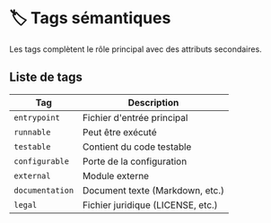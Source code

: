 # 🏷️ Tags sémantiques

Les tags complètent le rôle principal avec des attributs secondaires.

## Liste de tags

| Tag             | Description                       |
| --------------- | --------------------------------- |
| `entrypoint`    | Fichier d'entrée principal        |
| `runnable`      | Peut être exécuté                 |
| `testable`      | Contient du code testable         |
| `configurable`  | Porte de la configuration         |
| `external`      | Module externe                    |
| `documentation` | Document texte (Markdown, etc.)   |
| `legal`         | Fichier juridique (LICENSE, etc.) |
